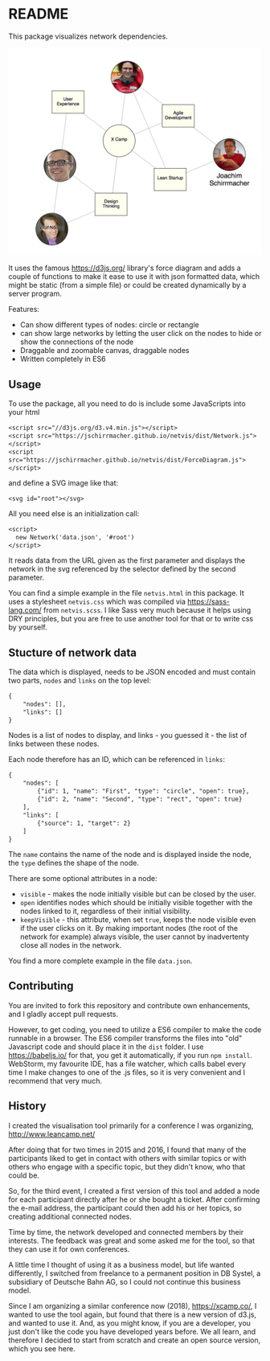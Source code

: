 # README

This package visualizes network dependencies.

[![Screenshot - click to see it in action](https://raw.githubusercontent.com/jschirrmacher/netvis/master/netvis.png)](https://jschirrmacher.github.io/netvis/netvis.html)

It uses the famous https://d3js.org/ library's force diagram and adds a couple of
functions to make it ease to use it with json formatted data, which might be
static (from a simple file) or could be created dynamically by a server program.

Features:

- Can show different types of nodes: circle or rectangle
- can show large networks by letting the user click on the nodes to hide or show the connections of the node
- Draggable and zoomable canvas, draggable nodes
- Written completely in ES6

## Usage

To use the package, all you need to do is include some JavaScripts into your html

    <script src="//d3js.org/d3.v4.min.js"></script>
    <script src="https://jschirrmacher.github.io/netvis/dist/Network.js"></script>
    <script src="https://jschirrmacher.github.io/netvis/dist/ForceDiagram.js"></script>

and define a SVG image like that:

    <svg id="root"></svg>

All you need else is an initialization call:

    <script>
      new Network('data.json', '#root')
    </script>

It reads data from the URL given as the first parameter and displays the network
in the svg referenced by the selector defined by the second parameter.

You can find a simple example in the file `netvis.html` in this package. It uses a
stylesheet `netvis.css` which was compiled via https://sass-lang.com/ from `netvis.scss`.
I like Sass very much because it helps using DRY principles, but you are free to use
another tool for that or to write css by yourself.

## Stucture of network data

The data which is displayed, needs to be JSON encoded and must contain two parts,
`nodes` and `links` on the top level:

    {
        "nodes": [],
        "links": []
    }

Nodes is a list of nodes to display, and links - you guessed it - the list of links
between these nodes.

Each node therefore has an ID, which can be referenced in `links`:

    {
        "nodes": [
            {"id": 1, "name": "First", "type": "circle", "open": true},
            {"id": 2, "name": "Second", "type": "rect", "open": true}
        ],
        "links": [
            {"source": 1, "target": 2}
        ]
    }

The `name` contains the name of the node and is displayed inside the node,
the `type` defines the shape of the node.

There are some optional attributes in a node:

- `visible` - makes the node initially visible but can be closed by the
  user.
- `open` identifies nodes which should be initially visible together with
  the nodes linked to it, regardless of their initial visibility.
- `keepVisible` - this attribute, when set `true`, keeps the node visible
  even if the user clicks on it. By making important nodes (the root
  of the network for example) always visible, the user cannot by
  inadvertenty close all nodes in the network.

You find a more complete example in the file `data.json`.

## Contributing

You are invited to fork this repository and contribute own enhancements,
and I gladly accept pull requests.

However, to get coding, you need to utilize a ES6 compiler to make the
code runnable in a browser. The ES6 compiler transforms the files into
"old" Javascript code and should place it in the `dist` folder.
I use https://babeljs.io/ for that, you get it automatically, if you run
`npm install`. WebStorm, my favourite IDE, has a file watcher, which
calls babel every time I make changes to one of the .js files, so it is
very convenient and I recommend that very much.

## History

I created the visualisation tool primarily for a conference I was organizing,
http://www.leancamp.net/

After doing that for two times in 2015 and 2016, I found that many of the
participants liked to get in contact with others with similar topics or
with others who engage with a specific topic, but they didn't know, who
that could be.

So, for the third event, I created a first version of this tool and added
a node for each participant directly after he or she bought a ticket.
After confirming the e-mail address, the participant could then add his
or her topics, so creating additional connected nodes.

Time by time, the network developed and connected members by their interests.
The feedback was great and some asked me for the tool, so that they can
use it for own conferences.

A little time I thought of using it as a business model, but life wanted
differently, I switched from freelance to a permanent position in DB Systel,
a subsidiary of Deutsche Bahn AG, so I could not continue this business model.

Since I am organizing a similar conference now (2018), https://xcamp.co/, I
wanted to use the tool again, but found that there is a new version of
d3.js, and wanted to use it. And, as you might know, if you are a developer,
you just don't like the code you have developed years before. We all learn,
and therefore I decided to start from scratch and create an open source
version, which you see here.

